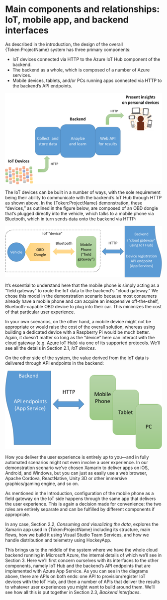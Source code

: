 # Main components and relationships: IoT, mobile app, and backend interfaces

As described in the introduction, the design of the overall {Token:ProjectName} system has three primary components:

- IoT devices connected via HTTP to the Azure IoT Hub component of the backend.
- The backend as a whole, which is composed of a number of Azure services.
- Mobile devices, tablets, and/or PCs running apps connected via HTTP to the backend’s API endpoints.

![Top-level relationship between the main components](media/top-level-relationships-01-top.png)

The IoT devices can be built in a number of ways, with the sole requirement being their ability to communicate with the backend’s IoT Hub through HTTP as shown above. In the {Token:ProjectName} demonstration, these “devices,” as outlined in the figure below, are composed of an OBD dongle that’s plugged directly into the vehicle, which talks to a mobile phone via Bluetooth, which in turn sends data onto the backend via HTTP:

![Interface between IoT devices and the backend using IoT Hub](media/top-level-relationships-02-iot.png)

It’s essential to understand here that the mobile phone is simply acting as a “field gateway” to route the IoT data to the backend's "cloud gateway." We chose this model in the demonstration scenario because most consumers already have a mobile phone and can acquire an inexpensive off-the-shelf, Bluetooth-capable OBD device to plug into their car. This minimizes the cost of that particular user experience.

In your own scenarios, on the other hand, a mobile device might not be appropriate or would raise the cost of the overall solution, whereas using building a dedicated device with a Raspberry Pi would be much better. Again, it doesn’t matter so long as the “device” here can interact with the cloud gateway (e.g. Azure IoT Hub) via one of its supported protocols. We’ll see all the details in Section 2.1, *IoT devices*.

On the other side of the system, the value derived from the IoT data is delivered through API endpoints in the backend:

![Interface between the mobile app and the backend using App Service](media/top-level-relationships-03-mobile.png)
 
How you deliver the user experience is entirely up to you—and in fully automated scenarios might not even involve a user experience. In our demonstration scenario we’ve chosen Xamarin to deliver apps on iOS, Android, and Windows, but you can just as easily use a web browser, Apache Cordova, ReactNative, Unity 3D or other immersive graphics/gaming engine, and so on.

As mentioned in the Introduction, configuration of the mobile phone as a field gateway on the IoT side happens through the same app that delivers the user experience. This is again a decision made for convenience: the two roles are entirely separate and can be fulfilled by different components if appropriate.

In any case, Section 2.2, *Consuming and visualizing the data*, explores the Xamarin app used in {Token:ProjectName} including its structure, main flows, how we build it using Visual Studio Team Services, and how we handle distribution and telemetry using HockeyApp.

This brings us to the middle of the system where we have the whole cloud backend running in Microsoft Azure, the internal details of which we’ll see in Section 3. Here we'll first concern ourselves with its interfaces to the other components, namely IoT Hub and the backend’s API endpoints that are implemented with Azure App Service. As you can see in the diagrams above, there are APIs on both ends: one API to provision/register IoT devices with the IoT Hub, and then a number of APIs that deliver the results to whatever user experiences you might want to build around them. We’ll see how all this is put together in Section 2.3, *Backend interfaces*.
